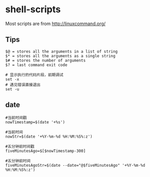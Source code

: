 # shell-scripts

Most scripts are from http://linuxcommand.org/

## Tips

```
$@ = stores all the arguments in a list of string
$* = stores all the arguments as a single string
$# = stores the number of arguments
$? = last command exit code
```

```
# 显示执行的代码片段，前期调试
set -x
# 遇见错误直接退出
set -u
```
## date

```
#当前时间戳
nowTimestamp=$(date '+%s')

#当前时间
nowStr=$(date '+%Y-%m-%d %H:%M:%S%:z')

#五分钟前时间戳
fiveMinutesAgo=$[$nowTimestamp-300]

#五分钟前时间
fiveMinutesAgoStr=$(date --date="@$fiveMinutesAgo" '+%Y-%m-%d %H:%M:%S%:z')
```
